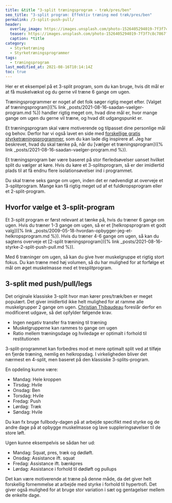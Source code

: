 ```yaml
---
title: &title "3-split træningsprogram - træk/pres/ben"
seo_title: "3-split program: Effektiv træning med træk/pres/ben"
permalink: /3-split-push-pull/
header:
  overlay_image: https://images.unsplash.com/photo-1526405294019-7f3f7c8c7867?ixid=MnwxMjA3fDB8MHxwaG90by1wYWdlfHx8fGVufDB8fHx8&ixlib=rb-1.2.1&auto=format&fit=crop&h=630&w=1200&q=60
  teaser: https://images.unsplash.com/photo-1526405294019-7f3f7c8c7867?ixid=MnwxMjA3fDB8MHxwaG90by1wYWdlfHx8fGVufDB8fHx8&ixlib=rb-1.2.1&auto=format&fit=crop&h=300&w=400&q=10
  caption: *title
category:
  - Styrketræning
  - Styrketræningsprogrammer
tags:
  - træningsprogram
last_modified_at: 2021-08-16T10:14:14Z
toc: true
---
```


Her er et eksempel på et 3-split program, som du kan bruge, hvis dit mål er at få muskelvækst og du gerne vil træne 6 gange om ugen.

Træningsprogrammer er noget af det folk søger rigtig meget efter. [Valget af træningsprogram]({% link _posts/2021-08-16-saadan-vaelger-program.md %}) handler rigtig meget om, hvad dine mål er, hvor mange gange om ugen du gerne vil træne, og hvad dit udgangspunkt er.

Et træningsprogram skal være motiverende og tilpasset dine personlige mål og behov. Derfor har vi også lavet en side med [forskellige gratis styrketræningsprogrammer](/styrketraeningsprogrammer/), som du kan lade dig inspirere af. Jeg har beskrevet, hvad du skal tænke på, når du [vælger et træningsprogram]({% link _posts/2021-08-16-saadan-vaelger-program.md %}).

Et træningsprogram bør være baseret på stor flerledsøvelser uanset hvilket split du vælger at køre. Hvis du køre et 3-splitsprogram, så er der imidlertid plads til at få endnu flere isolationsøvelser ind i programmet.

Du skal træne seks gange om ugen, inden det er nødvendigt at overveje et 3-splitprogram. Mange kan få rigtig meget ud af et fuldkropsprogram eller et 2-split-program.

## Hvorfor vælge et 3-split-program

Et 3-split program er først relevant at tænke på, hvis du træner 6 gange om ugen. Hvis du træner 1-3 gange om ugen, så er et [helkropsprogram et godt valg]({% link _posts/2009-05-18-hvordan-opbygger-jeg-et-helkropsprogram.md %}). Hvis du træner 4-6 gange om ugen, så kan du sagtens overveje et [2-split træningsprogram]({% link _posts/2021-08-16-styrke-2-split-push-pull.md %}).

Med 6 træninger om ugen, så kan du give hver muskelgruppe et rigtig stort fokus. Du kan træne med høj volumen, så du har mulighed for at forfølge et mål om øget muskelmasse med et tresplitprogram.

## 3-split med push/pull/legs

Det originale klassiske 3-split hvor man kører pres/træk/ben er meget populært. Det giver imidlertid ikke helt mulighed for at ramme alle muskelgrupper 2 gange om ugen. [Christian Thibaudeau](https://t-nation.com/t/whats-the-best-training-split/279335) foreslår derfor en modificeret udgave, så det opfylder følgende krav.

- Ingen negativ transfer fra træning til træning
- Muskelgrupperne kan rammes to gange om ugen
- Ratio mellem træningsdage og hviledage er optimalt i forhold til restitutionen

3-split-programmet kan forbedres mod et mere optimalt split ved at tilføje en fjerde træning, nemlig en helkropsdag. I virkeligheden bliver det nærmest en 4-split, men baseret på den klassiske 3-splits-program.

En opdeling kunne være:

- Mandag: Hele kroppen
- Tirsdag: Hvile
- Onsdag: Ben
- Torsdag: Hvile
- Fredag: Push
- Lørdag: Træk
- Søndag: Hvile

Du kan fx bruge fullbody-dagen på at arbejde specifikt med styrke og de andre dage på at opbygge muskelmasse og lave suppleringsøvelser til de store løft.

Ugen kunne eksempelvis se sådan her ud:

- Mandag: Squat, pres, træk og dødløft.
- Onsdag: Assistance ift. squat
- Fredag: Assistance ift. bænkpres
- Lørdag: Assistance i forhold til dødløft og pullups

Det kan være motiverende at træne på denne måde, da det giver helt forskellig fornemmelse at arbejde med styrke i forhold til hypertrofi. Det giver også mulighed for at bruge stor variation i sæt og gentagelser mellem de enkelte dage.
